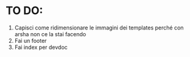 # TO DO:

1. Capisci come ridimensionare le immagini dei templates perché con arsha non ce la stai facendo
2. Fai un footer
3. Fai index per devdoc